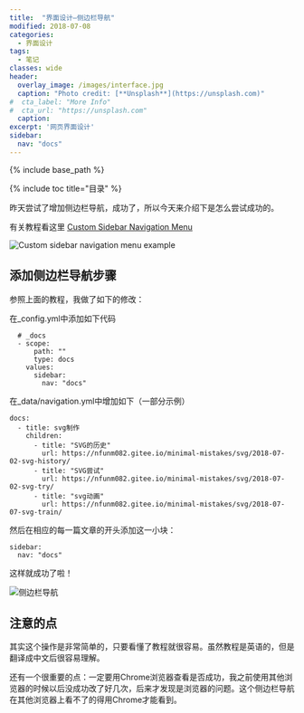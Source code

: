 ```yaml
---
title:  "界面设计—侧边栏导航"
modified: 2018-07-08
categories: 
  - 界面设计
tags:
  - 笔记 
classes: wide
header:
  overlay_image: /images/interface.jpg 
  caption: "Photo credit: [**Unsplash**](https://unsplash.com)"
#  cta_label: "More Info" 
#  cta_url: "https://unsplash.com"
  caption:
excerpt: '网页界面设计'
sidebar:
  nav: "docs"
---
```


{% include base_path %}
 
{% include toc title="目录" %}

 
  
昨天尝试了增加侧边栏导航，成功了，所以今天来介绍下是怎么尝试成功的。

有关教程看这里 [Custom Sidebar Navigation Menu](https://mmistakes.github.io/minimal-mistakes/docs/layouts/#custom-sidebar-navigation-menu)

![Custom sidebar navigation menu example](https://upload-images.jianshu.io/upload_images/9437529-0828e8ad911ee659.png?imageMogr2/auto-orient/strip%7CimageView2/2/w/1240)


## 添加侧边栏导航步骤

参照上面的教程，我做了如下的修改：

在_config.yml中添加如下代码

```
  # _docs
  - scope:
      path: ""
      type: docs
    values:
      sidebar:
        nav: "docs" 
```

在_data/navigation.yml中增加如下（一部分示例）
```
docs:
  - title: svg制作
    children:
      - title: "SVG的历史"
        url: https://nfunm082.gitee.io/minimal-mistakes/svg/2018-07-02-svg-history/
      - title: "SVG尝试"
        url: https://nfunm082.gitee.io/minimal-mistakes/svg/2018-07-02-svg-try/
      - title: "svg动画"
        url: https://nfunm082.gitee.io/minimal-mistakes/svg/2018-07-07-svg-train/
```

然后在相应的每一篇文章的开头添加这一小块：
```
sidebar:
  nav: "docs"
```

这样就成功了啦！

![侧边栏导航](https://upload-images.jianshu.io/upload_images/9437529-b748a5a4635b8cd8.png?imageMogr2/auto-orient/strip%7CimageView2/2/w/1240)

## 注意的点

其实这个操作是非常简单的，只要看懂了教程就很容易。虽然教程是英语的，但是翻译成中文后很容易理解。

还有一个很重要的点：一定要用Chrome浏览器查看是否成功，我之前使用其他浏览器的时候以后没成功改了好几次，后来才发现是浏览器的问题。这个侧边栏导航在其他浏览器上看不了的得用Chrome才能看到。

